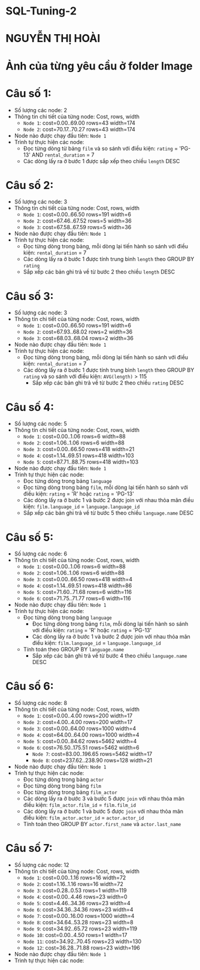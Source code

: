 # SQL-Tuning-2

# NGUYỄN THỊ HOÀI
# Ảnh của từng yêu cầu ở folder Image
# Câu số 1:
- Số lượng các node: 2
- Thông tin chi tiết của từng node: Cost, rows, width
	+ `Node 1`: cost=0.00..69.00 rows=43 width=174
	+ `Node 2`: cost=70.17..70.27 rows=43 width=174
- Node nào được chạy đầu tiên: `Node 1`
- Trình tự thực hiện các node:
	+ Đọc từng dòng từ bảng `film` và so sánh với điều kiện: `rating` = 'PG-13' AND `rental_duration` = 7 
	+ Các dòng lấy ra ở bước 1 được sắp xếp theo chiều `length` DESC
  
# Câu số 2:
- Số lượng các node: 3
- Thông tin chi tiết của từng node: Cost, rows, width
	+ `Node 1`: cost=0.00..66.50 rows=191 width=6
	+ `Node 2`: cost=67.46..67.52 rows=5 width=36
	+ `Node 3`: cost=67.58..67.59 rows=5 width=36
- Node nào được chạy đầu tiên: `Node 1`
- Trình tự thực hiện các node:
	+ Đọc từng dòng trong bảng, mỗi dòng lại tiến hành so sánh với điều kiện: `rental_duration` = 7
	+ Các dòng lấy ra ở bước 1 được tính trung bình `length` theo GROUP BY `rating`
	+ Sắp xếp các bản ghi trả về từ bước 2 theo chiều `length` DESC

# Câu số 3:
- Số lượng các node: 3
- Thông tin chi tiết của từng node: Cost, rows, width
	+ `Node 1`: cost=0.00..66.50 rows=191 width=6
	+ `Node 2`: cost=67.93..68.02 rows=2 width=36
	+ `Node 3`: cost=68.03..68.04 rows=2 width=36
- Node nào được chạy đầu tiên: `Node 1`
- Trình tự thực hiện các node:
	+ Đọc từng dòng trong bảng, mỗi dòng lại tiến hành so sánh với điều kiện: `rental_duration` = 7
  + Các dòng lấy ra ở bước 1 được tính trung bình `length` theo GROUP BY `rating` và so sánh với điều kiện: `AVG(length)` > 115
	+ Sắp xếp các bản ghi trả về từ bước 2 theo chiều `rating` DESC

# Câu số 4:
- Số lượng các node: 5
- Thông tin chi tiết của từng node: Cost, rows, width
	+ `Node 1`: cost=0.00..1.06 rows=6 width=88
	+ `Node 2`: cost=1.06..1.06 rows=6 width=88
	+ `Node 3`: cost=0.00..66.50 rows=418 width=21
	+ `Node 4`: cost=1.14..69.51 rows=418 width=103
	+ `Node 5`: cost=87.71..88.75 rows=418 width=103
- Node nào được chạy đầu tiên: `Node 1`
- Trình tự thực hiện các node: 
  + Đọc từng dòng trong bảng `language`
  + Đọc từng dòng trong bảng `film`, mỗi dòng lại tiến hành so sánh với điều kiện: `rating` = 'R' hoặc `rating` = 'PG-13'
  + Các dòng lấy ra ở bước 1 và bước 2 được join với nhau thỏa mãn điều kiện: `film.language_id` = `language.language_id`
  + Sắp xếp các bản ghi trả về từ bước 5 theo chiều `language.name` DESC

# Câu số 5:
- Số lượng các node: 6
- Thông tin chi tiết của từng node: Cost, rows, width
	+ `Node 1`: cost=0.00..1.06 rows=6 width=88
	+ `Node 2`: cost=1.06..1.06 rows=6 width=88
	+ `Node 3`: cost=0.00..66.50 rows=418 width=4
	+ `Node 4`: cost=1.14..69.51 rows=418 width=86
	+ `Node 5`: cost=71.60..71.68 rows=6 width=116
	+ `Node 6`: cost=71.75..71.77 rows=6 width=116
- Node nào được chạy đầu tiên: `Node 1`
- Trình tự thực hiện các node: 
  + Đọc từng dòng trong bảng `language`
	+ Đọc từng dòng trong bảng `film`, mỗi dòng lại tiến hành so sánh với điều kiện: `rating` = 'R' hoặc `rating` = 'PG-13'
	+ Các dòng lấy ra ở bước 1 và bước 2 được join với nhau thỏa mãn điều kiện: `film.language_id` = `language.language_id`
  + Tính toán theo GROUP BY `language.name` 
	+ Sắp xếp các bản ghi trả về từ bước 4 theo chiều `language.name` DESC

# Câu số 6:
- Số lượng các node: 8
- Thông tin chi tiết của từng node: Cost, rows, width
	+ `Node 1`: cost=0.00..4.00 rows=200 width=17
	+ `Node 2`: cost=4.00..4.00 rows=200 width=17
	+ `Node 3`: cost=0.00..64.00 rows=1000 width=4
	+ `Node 4`: cost=64.00..64.00 rows=1000 width=4
	+ `Node 5`: cost=0.00..84.62 rows=5462 width=4
  + `Node 6`: cost=76.50..175.51 rows=5462 width=6
	+ `Node 7`: cost=83.00..196.65 rows=5462 width=17
	+ `Node 8`: cost=237.62..238.90 rows=128 width=21
- Node nào được chạy đầu tiên: `Node 1`
- Trình tự thực hiện các node: 
  + Đọc từng dòng trong bảng `actor`	
  + Đọc từng dòng trong bảng `film`
  + Đọc từng dòng trong bảng `film_actor`
  + Các dòng lấy ra ở bước 3 và bước 5 được `join` với nhau thỏa mãn điều kiện: `film_actor.film_id` = `film.film_id`
  + Các dòng lấy ra ở bước 1 và bước 5 được `join` với nhau thỏa mãn điều kiện: `film_actor.actor_id` = `actor.actor_id`
  + Tính toán theo GROUP BY `actor.first_name` và `actor.last_name`
  
# Câu số 7:
- Số lượng các node: 12
- Thông tin chi tiết của từng node: Cost, rows, width
	+ `Node 1`: cost=0.00..1.16 rows=16 width=72
	+ `Node 2`: cost=1.16..1.16 rows=16 width=72
	+ `Node 3`: cost=0.28..0.53 rows=1 width=119
	+ `Node 4`: cost=0.00..4.46 rows=23 width=0
	+ `Node 5`: cost=4.46..34.36 rows=23 width=4
	+ `Node 6`: cost=34.36..34.36 rows=23 width=4
	+ `Node 7`: cost=0.00..16.00 rows=1000 width=4
	+ `Node 8`: cost=34.64..53.28 rows=23 width=8
	+ `Node 9`: cost=34.92..65.72 rows=23 width=119
	+ `Node 10`: cost=0.00..4.50 rows=1 width=17
	+ `Node 11`: cost=34.92..70.45 rows=23 width=130
	+ `Node 12`: cost=36.28..71.88 rows=23 width=196
 - Node nào được chạy đầu tiên: `Node 1`
 - Trình tự thực hiện các node: 
